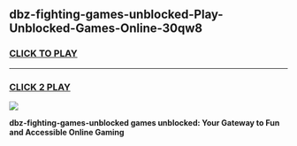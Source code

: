 
## dbz-fighting-games-unblocked-Play-Unblocked-Games-Online-30qw8
<h3>
<a href="https://premium76.site?title=dbz-fighting-games-unblocked&ref=25A">CLICK TO PLAY</a></h3>
<hr>

<h3>
<a href="https://premium76.site?title=dbz-fighting-games-unblocked&ref=25A">CLICK 2 PLAY</a>
  
</h3>

<a href="https://premium76.site?title=dbz-fighting-games-unblocked&ref=25A"><img src="https://clearcache.store/games.png"></a>


**dbz-fighting-games-unblocked games unblocked: Your Gateway to Fun and Accessible Online Gaming**
